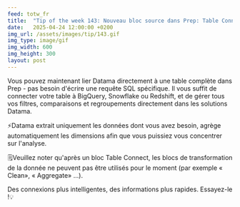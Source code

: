 ```yaml
---
feed: totw_fr
title:  "Tip of the week 143: Nouveau bloc source dans Prep: Table Connect"
date:   2025-04-24 12:00:00 +0200
img_url: /assets/images/tip/143.gif
img_type: image/gif
img_width: 600
img_height: 300
layout: post
---
```


Vous pouvez maintenant lier Datama directement à une table complète dans Prep - pas besoin d'écrire une requête SQL spécifique. Il vous suffit de connecter votre table à BigQuery, Snowflake ou Redshift, et de gérer tous vos filtres, comparaisons et regroupements directement dans les solutions Datama.

⚡Datama extrait uniquement les données dont vous avez besoin, agrège automatiquement les dimensions afin que vous puissiez vous concentrer sur l'analyse.

🗒️Veuillez noter qu'après un bloc Table Connect, les blocs de transformation de la donnée ne peuvent pas être utilisés pour le moment (par exemple « Clean», « Aggregate» ...).

Des connexions plus intelligentes, des informations plus rapides. Essayez-le !💡
